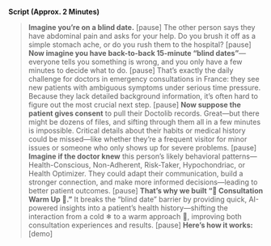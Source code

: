 **Script (Approx. 2 Minutes)**

> **Imagine you’re on a blind date.**
> [pause]
> The other person says they have abdominal pain and asks for your help. Do you brush it off as a simple stomach ache, or do you rush them to the hospital?
> [pause]
> **Now imagine you have back-to-back 15-minute “blind dates”**—everyone tells you something is wrong, and you only have a few minutes to decide what to do.
> [pause]
> That’s exactly the daily challenge for doctors in emergency consultations in France: they see new patients with ambiguous symptoms under serious time pressure. Because they lack detailed background information, it’s often hard to figure out the most crucial next step.
> [pause]
> **Now suppose the patient gives consent** to pull their Doctolib records. Great—but there might be dozens of files, and sifting through them all in a few minutes is impossible. Critical details about their habits or medical history could be missed—like whether they’re a frequent visitor for minor issues or someone who only shows up for severe problems.
> [pause]
> **Imagine if the doctor knew** this person’s likely behavioral patterns—Health-Conscious, Non-Adherent, Risk-Taker, Hypochondriac, or Health Optimizer. They could adapt their communication, build a stronger connection, and make more informed decisions—leading to better patient outcomes.
> [pause]
> **That’s why we built “💚 Consultation Warm Up 💚.”** It breaks the “blind date” barrier by providing quick, AI-powered insights into a patient’s health history—shifting the interaction from a cold ❄ to a warm approach 💚, improving both consultation experiences and results.
> [pause]
> **Here’s how it works:**
> [demo]
